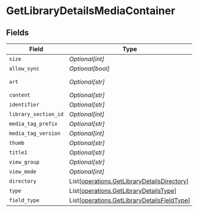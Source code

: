 # GetLibraryDetailsMediaContainer


## Fields

| Field                                                                                                | Type                                                                                                 | Required                                                                                             | Description                                                                                          | Example                                                                                              |
| ---------------------------------------------------------------------------------------------------- | ---------------------------------------------------------------------------------------------------- | ---------------------------------------------------------------------------------------------------- | ---------------------------------------------------------------------------------------------------- | ---------------------------------------------------------------------------------------------------- |
| `size`                                                                                               | *Optional[int]*                                                                                      | :heavy_minus_sign:                                                                                   | N/A                                                                                                  | 29                                                                                                   |
| `allow_sync`                                                                                         | *Optional[bool]*                                                                                     | :heavy_minus_sign:                                                                                   | N/A                                                                                                  | false                                                                                                |
| `art`                                                                                                | *Optional[str]*                                                                                      | :heavy_minus_sign:                                                                                   | N/A                                                                                                  | /:/resources/movie-fanart.jpg                                                                        |
| `content`                                                                                            | *Optional[str]*                                                                                      | :heavy_minus_sign:                                                                                   | N/A                                                                                                  | secondary                                                                                            |
| `identifier`                                                                                         | *Optional[str]*                                                                                      | :heavy_minus_sign:                                                                                   | N/A                                                                                                  | com.plexapp.plugins.library                                                                          |
| `library_section_id`                                                                                 | *Optional[int]*                                                                                      | :heavy_minus_sign:                                                                                   | N/A                                                                                                  | 1                                                                                                    |
| `media_tag_prefix`                                                                                   | *Optional[str]*                                                                                      | :heavy_minus_sign:                                                                                   | N/A                                                                                                  | /system/bundle/media/flags/                                                                          |
| `media_tag_version`                                                                                  | *Optional[int]*                                                                                      | :heavy_minus_sign:                                                                                   | N/A                                                                                                  | 1701731894                                                                                           |
| `thumb`                                                                                              | *Optional[str]*                                                                                      | :heavy_minus_sign:                                                                                   | N/A                                                                                                  | /:/resources/movie.png                                                                               |
| `title1`                                                                                             | *Optional[str]*                                                                                      | :heavy_minus_sign:                                                                                   | N/A                                                                                                  | Movies                                                                                               |
| `view_group`                                                                                         | *Optional[str]*                                                                                      | :heavy_minus_sign:                                                                                   | N/A                                                                                                  | secondary                                                                                            |
| `view_mode`                                                                                          | *Optional[int]*                                                                                      | :heavy_minus_sign:                                                                                   | N/A                                                                                                  | 65592                                                                                                |
| `directory`                                                                                          | List[[operations.GetLibraryDetailsDirectory](../../models/operations/getlibrarydetailsdirectory.md)] | :heavy_minus_sign:                                                                                   | N/A                                                                                                  |                                                                                                      |
| `type`                                                                                               | List[[operations.GetLibraryDetailsType](../../models/operations/getlibrarydetailstype.md)]           | :heavy_minus_sign:                                                                                   | N/A                                                                                                  |                                                                                                      |
| `field_type`                                                                                         | List[[operations.GetLibraryDetailsFieldType](../../models/operations/getlibrarydetailsfieldtype.md)] | :heavy_minus_sign:                                                                                   | N/A                                                                                                  |                                                                                                      |